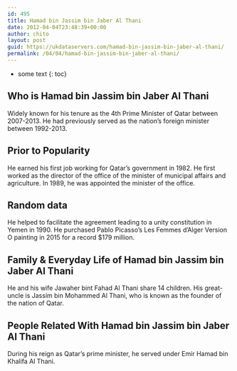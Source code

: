 ```yaml
---
id: 495
title: Hamad bin Jassim bin Jaber Al Thani
date: 2012-04-04T23:48:39+00:00
author: chito
layout: post
guid: https://ukdataservers.com/hamad-bin-jassim-bin-jaber-al-thani/
permalink: /04/04/hamad-bin-jassim-bin-jaber-al-thani/
---
```


* some text
{: toc}


## Who is  Hamad bin Jassim bin Jaber Al Thani
                  
                  
                  
Widely known for his tenure as the 4th Prime Minister of Qatar between 2007-2013. He had previously served as the nation&#8217;s foreign minister between 1992-2013. 
                  
                
                
                
## Prior to Popularity 
                  
                  
                  
He earned his first job working for Qatar&#8217;s government in 1982. He first worked as the director of the office of the minister of municipal affairs and agriculture. In 1989, he was appointed the minister of the office. 
                  
                
                
                
## Random data 
                  
                  
                  
He helped to facilitate the agreement leading to a unity constitution in Yemen in 1990. He purchased Pablo Picasso&#8217;s Les Femmes d&#8217;Alger Version O painting in 2015 for a record $179 million. 
                  
                
                
                
## Family & Everyday Life of Hamad bin Jassim bin Jaber Al Thani
                  
                  
                  
He and his wife Jawaher bint Fahad Al Thani share 14 children. His great-uncle is Jassim bin Mohammed Al Thani, who is known as the founder of the nation of Qatar. 
                  
                
                
                
## People Related With  Hamad bin Jassim bin Jaber Al Thani
                  
                  
                  
During his reign as Qatar&#8217;s prime minister, he served under Emir Hamad bin Khalifa Al Thani. 
                  
                
              
            
          
          
          
    
    
  
